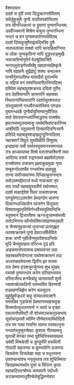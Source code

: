 वैशम्पायनः  
ददर्श स पुरीं रम्यां सिद्धचारणसेविताम्  
सर्वर्तुकुसुमैः पुण्यैः पादपैरुपशोभिताम्  
तत्र सौगन्धिकानां स द्रुमाणां पुण्यगन्धिनाम्  
उपवीज्यमानो मिश्रेण वायुना पुण्यगन्धिना  
नन्दनं च वनं पुण्यमप्सरोगणसेवितम्  
ददर्श दिव्यकुसुमैराह्वयद्भिरिव द्रुमैः  
नातप्ततपसा शक्यो नापि चानाहिताग्निना  
स लोकः पुण्यकृतिनां नापि युद्धपराङ्मुखैः  
नायज्वभिर्नानृतैर्न वेदश्रुतिवर्जितैः  
नानाप्लुताङ्गैस्तीर्थेषु यज्ञदानबहिष्कृतैः  
नापि यज्ञहनैः क्षुद्रैर्द्रष्टुं शक्यः कथञ्चन  
पानपैर्गुरुतल्पैश्च मांसादैर्वा दुरात्मभिः  
स तद्दिव्यं वनं पश्यन्दिव्यगीतनिनादितम्  
प्रविवेश महाबाहुश्शक्रस्य दयितां पुरीम्  
तत्र देवविमानानि कामगानि सहस्रशः  
स्थितान्यभिप्रयातानि ददर्शायुतशस्तदा  
संस्तूयमानो गन्धर्वैरप्सरोभिश्च पाण्डवः  
पुष्पगन्धवहैः पुण्यैर्वायुभिश्चानुवीजितः  
ततो देवास्सगन्धर्वास्सिद्धाश्च परमर्षयः  
हृष्टास्सम्पूजयामासुः पार्थमक्लिष्टकारिणम्  
आशीर्वादैः स्तूयमानो दिव्यवादित्रनिःस्वनैः  
प्रतिपेदे महाबाहुश्शङ्खदुन्दुभिनादितम्  
नक्षत्रमार्गं विपुलं सुरवीथीति विश्रुतम्  
इन्द्राज्ञया ययौ पार्थस्स्तूयमानस्समन्ततः  
तत्र साध्यास्तथा विश्वे मरुतश्चाश्विनौ तथा  
आदित्या वसवो रुद्रास्तथा ब्रह्मर्षयोऽमलाः  
राजर्षयश्च तत्रासन् इक्ष्वाकुप्रमुखा नृपाः  
तम्बुरुर्नारदश्चैव गन्धर्वाश्च हाहाहूहू  
तान्स सर्वान्समागम्य विधिवत्कुरुनन्दनः  
ततोऽपश्यद्देवराजं मध्ये नाकसतां नृप  
ततः पार्थो महाबाहुरवतीर्य रथोत्तमात्  
ददर्श साक्षाद्देवेशं पितरं पाकशासनम्  
पाण्डुरेणाऽऽतपत्रेण हेमदण्डेन चारुणा  
दिव्यगन्धाधिवासेन व्यजनेन विधूयता  
विश्वावसुप्रभृतिभिर्गन्धर्वैस्स्तुतिवन्दिभिः  
स्तूयमानं द्विजाग्र्यैश्च ऋग्यजुःसामसंस्तवैः  
ततोऽभिगम्य कौन्तेयश्शिरसाप्राणमद्बली  
स चैनमनुवृत्ताभ्यां भुजाभ्यां प्रत्यगृह्णत  
ततश्शक्रासने पुण्ये देवराजर्षिसेविते  
शक्रः पाणौ गृहीत्वैनमुपावेशयदन्तिके  
मूर्धि चैनमुपाघ्राय परिरभ्य दृढं हरिः  
अङ्कमारोपयामास प्रश्रयावनतं तदा  
सहस्राक्षनियोगात्स पार्थश्शक्रासनं तदा  
अध्यरुक्षदमेयात्मा द्वितीय इव वासवः  
ततः प्रेष्णा वृत्रशत्रुरर्जुनस्य शुभं मुखम्  
पस्पर्श पुण्यगन्धेन करेण परिसान्त्वयन्  
परिमार्जंश्च शनकैर्बाहू चास्यायतौ शुभौ  
ज्याशरक्षेपकठिनौ स्तम्भाविव हिरण्मयौ  
वज्रग्रहणचिह्नेन करेण बलसूदनः  
मुहुर्मुहुर्वज्रधरो बाहू संस्फालयञ्शनैः  
स्मयन्निव गुडाकेशं प्रेक्षमाणस्सहस्रदृक्  
विस्मयोत्फुल्लनयनो न ततर्प च वृत्रहा  
एकासनोपविष्टौ तौ शोभयाञ्चक्रतुस्सभाम्  
सूर्याचन्द्रमसौ व्योम्नि पौर्णमास्यामिवोदितौ  
तत्र स्म गाथा गायन्ति साम्ना परमवल्गुना  
गन्धर्वास्तुम्बुरुश्रेष्ठाः कुशला गीतसामसु  
घृताची मेनका रम्भा पूर्वचित्तिस्स्वयम्प्रभा  
उर्वशी मिश्रकेशी च डुण्डुर्भेरी वरूथिनी  
गोपाली सहजन्या च कुम्भयोनिः प्रजागरा  
चित्रसेना चित्रलेखा सहा च मधुरस्वना  
एताश्चान्याश्च ननृतुस्तत्र तत्र शुचिस्मिताः  
चित्तप्रमथनार्थाय पुंसां च विधिना कृताः  
महाकटितटश्रोण्यः कम्पमानैः पयोधरैः  
कटाक्षभावमाधुर्यैश्चेतोबुद्धिमनोहराः  
